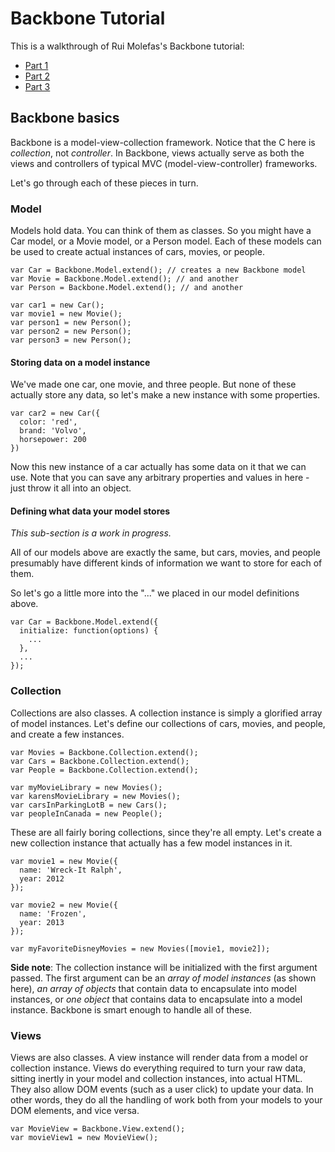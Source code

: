 # Backbone Tutorial

This is a walkthrough of Rui Molefas's Backbone tutorial:

* [Part 1](http://blog.cloudoki.com/backbone-app-end-to-end-the-basics/)
* [Part 2](http://blog.cloudoki.com/backbone-app-end-to-end-basic-design-pattern/)
* [Part 3](http://blog.cloudoki.com/backbone-app-end-to-end-connecting-to-an-external-api/)

## Backbone basics

Backbone is a model-view-collection framework. Notice that the C here is *collection*, not *controller*. In Backbone, views actually serve as both the views and controllers of typical MVC (model-view-controller) frameworks.

Let's go through each of these pieces in turn.

### Model

Models hold data. You can think of them as classes. So you might have a Car model, or a Movie model, or a Person model. Each of these models can be used to create actual instances of cars, movies, or people.

```
var Car = Backbone.Model.extend(); // creates a new Backbone model
var Movie = Backbone.Model.extend(); // and another
var Person = Backbone.Model.extend(); // and another

var car1 = new Car();
var movie1 = new Movie();
var person1 = new Person();
var person2 = new Person();
var person3 = new Person();
```

#### Storing data on a model instance

We've made one car, one movie, and three people. But none of these actually store any data, so let's make a new instance with some properties.

```
var car2 = new Car({
  color: 'red',
  brand: 'Volvo',
  horsepower: 200
})
```

Now this new instance of a car actually has some data on it that we can use. Note that you can save any arbitrary properties and values in here - just throw it all into an object.

#### Defining what data your model stores

*This sub-section is a work in progress.*

All of our models above are exactly the same, but cars, movies, and people presumably have different kinds of information we want to store for each of them.

So let's go a little more into the "..." we placed in our model definitions above.

```
var Car = Backbone.Model.extend({
  initialize: function(options) {
    ...
  },
  ...
});
```

### Collection

Collections are also classes. A collection instance is simply a glorified array of model instances. Let's define our collections of cars, movies, and people, and create a few instances.

```
var Movies = Backbone.Collection.extend();
var Cars = Backbone.Collection.extend();
var People = Backbone.Collection.extend();

var myMovieLibrary = new Movies();
var karensMovieLibrary = new Movies();
var carsInParkingLotB = new Cars();
var peopleInCanada = new People();
````

These are all fairly boring collections, since they're all empty. Let's create a new collection instance that actually has a few model instances in it.

```
var movie1 = new Movie({
  name: 'Wreck-It Ralph',
  year: 2012
});

var movie2 = new Movie({
  name: 'Frozen',
  year: 2013
});

var myFavoriteDisneyMovies = new Movies([movie1, movie2]);
```

**Side note**: The collection instance will be initialized with the first argument passed. The first argument can be an *array of model instances* (as shown here), *an array of objects* that contain data to encapsulate into model instances, or *one object* that contains data to encapsulate into a model instance. Backbone is smart enough to handle all of these.

### Views

Views are also classes. A view instance will render data from a model or collection instance. Views do everything required to turn your raw data, sitting inertly in your model and collection instances, into actual HTML. They also allow DOM events (such as a user click) to update your data. In other words, they do all the handling of work both from your models to your DOM elements, and vice versa.

```
var MovieView = Backbone.View.extend();
var movieView1 = new MovieView();
```